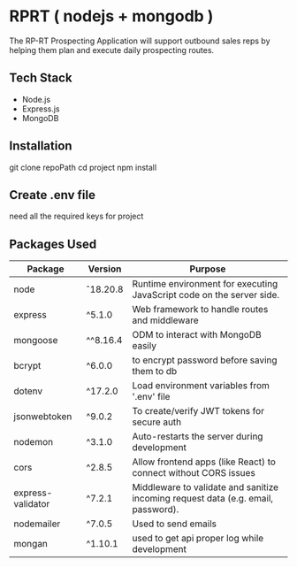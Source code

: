 # RPRT ( nodejs + mongodb )
The RP-RT Prospecting Application will support outbound sales reps by helping them plan and execute daily prospecting routes.

## Tech Stack
- Node.js
- Express.js
- MongoDB

## Installation
git clone repoPath
cd project
npm install

## Create .env file
need all the required keys for project

## Packages Used

| Package           | Version   | Purpose |
|-------------------|-----------|---------|
| node              | ˆ18.20.8  | Runtime environment for executing JavaScript code on the server side.|
| express           | ^5.1.0    | Web framework to handle routes and middleware |
| mongoose          | ^^8.16.4  | ODM to interact with MongoDB easily |
| bcrypt            | ^6.0.0    | to encrypt password before saving them to db |
| dotenv            | ^17.2.0   | Load environment variables from '.env' file |
| jsonwebtoken      | ^9.0.2    | To create/verify JWT tokens for secure auth |
| nodemon           | ^3.1.0    | Auto-restarts the server during development |
| cors              | ^2.8.5    | Allow frontend apps (like React) to connect without CORS issues |
| express-validator | ^7.2.1    | Middleware to validate and sanitize incoming request data (e.g. email, password). |
| nodemailer        | ^7.0.5    | Used to send emails |                                                               
| mongan            | ^1.10.1   | used to get api proper log while development |